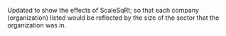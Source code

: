 Updated to show the effects of ScaleSqRt; so that each company (organization) listed would be reflected by the size of the sector that the organization was in.